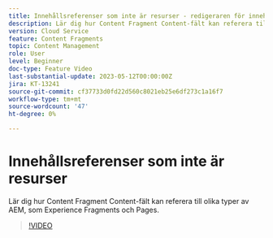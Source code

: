 ```yaml
---
title: Innehållsreferenser som inte är resurser - redigeraren för innehållsfragment
description: Lär dig hur Content Fragment Content-fält kan referera till olika typer av AEM, som Experience Fragments och Pages.
version: Cloud Service
feature: Content Fragments
topic: Content Management
role: User
level: Beginner
doc-type: Feature Video
last-substantial-update: 2023-05-12T00:00:00Z
jira: KT-13241
source-git-commit: cf37733d0fd22d560c8021eb25e6df273c1a16f7
workflow-type: tm+mt
source-wordcount: '47'
ht-degree: 0%

---
```



# Innehållsreferenser som inte är resurser

Lär dig hur Content Fragment Content-fält kan referera till olika typer av AEM, som Experience Fragments och Pages.

>[!VIDEO](https://video.tv.adobe.com/v/3419313/?learn=on)
